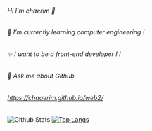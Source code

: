 ###### Hi I'm chaerim 👋
###### 🌱 I’m currently learning computer engineering ! 
###### ✨ I want to be a front-end developer ! !
###### 💬 Ask me about Github
###### https://chaaerim.github.io/web2/

<!--
**chaaerim/chaaerim** is a ✨ _special_ ✨ repository because its `README.md` (this file) appears on your GitHub profile.
-->

![Github Stats](https://github-readme-stats.vercel.app/api?username=chaaerim&show_icons=true)
[![Top Langs](https://github-readme-stats.vercel.app/api/top-langs/?username=chaaerim&layout=compact)](https://github.com/chaaerim/github-readme-stats)


